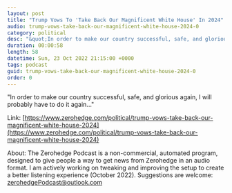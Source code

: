 ```yaml
---
layout: post
title: "Trump Vows To 'Take Back Our Magnificent White House' In 2024"
audio: trump-vows-take-back-our-magnificent-white-house-2024-0
category: political
desc: "&quot;In order to make our country successful, safe, and glorious again, I will probably have to do it again...&quot;"
duration: 00:00:58
length: 58
datetime: Sun, 23 Oct 2022 21:15:00 +0000
tags: podcast
guid: trump-vows-take-back-our-magnificent-white-house-2024-0
order: 0
---
```

&quot;In order to make our country successful, safe, and glorious again, I will probably have to do it again...&quot;

Link: [https://www.zerohedge.com/political/trump-vows-take-back-our-magnificent-white-house-2024](https://www.zerohedge.com/political/trump-vows-take-back-our-magnificent-white-house-2024)

About: The Zerohedge Podcast is a non-commercial, automated program, designed to give people a way to get news from Zerohedge in an audio format.  I am actively working on tweaking and improving the setup to create a better listening experience (October 2022).  Suggestions are welcome: [zerohedgePodcast@outlook.com](mailto:zerohedgePodcast@outlook.com)